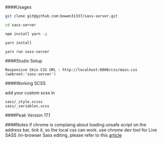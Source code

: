 ####Usages

```bash
git clone git@github.com:bowen31337/sass-server.git

cd sass-server

npm install yarn -g

yarn install

yarn run sass-server


```

####Studio Setup

```
Responsive Skin CSS URL : http://localhost:8000/css/main.css
(webroot:'sass-server')

```

####Working SCSS

add your custom scss in 

```
sass/_style.scsss
sass/_variables.scss

````

####Peak Version
17.1

####Notes
if chrome is complaing about loading unsafe script on the address bar, tick it, so the local css can work.
use chrome dev tool for Live SASS /in-browser Sass editing, please refer to this [article](https://medium.com/@toolmantim/getting-started-with-css-sourcemaps-and-in-browser-sass-editing-b4daab987fb0#.mtu17dwaz)
